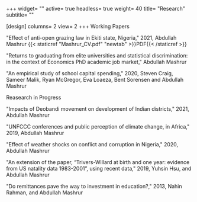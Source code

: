 +++
widget= ""
active= true
headless= true
weight= 40
title= "Research"
subtitle= ""

[design]
  columns= 2
  view= 2
+++
Working Papers

"Effect of anti-open grazing law in Ekiti state, Nigeria," 2021, Abdullah Mashrur 
{{< staticref "Mashrur_CV.pdf" "newtab" >}}PDF{{< /staticref >}}

"Returns to graduating from elite universities and statistical discrimination: in the context of Economics PhD
academic job market," Abdullah Mashrur

"An empirical study of school capital spending," 2020, Steven Craig, Sameer Malik, Ryan McGregor, Eva
Loaeza, Bent Sorensen and Abdullah Mashrur

Reasearch in Progress

"Impacts of Deobandi movement on development of Indian districts," 2021, Abdullah Mashrur

"UNFCCC conferences and public perception of climate change, in Africa," 2019, Abdullah Mashrur

"Effect of weather shocks on conflict and corruption in Nigeria," 2020, Abdullah Mashrur

"An extension of the paper, “Trivers-Willard at birth and one year: evidence from US natality data 1983-2001”,
using recent data," 2019, Yuhsin Hsu, and Abdullah Mashrur

"Do remittances pave the way to investment in education?," 2013, Nahin Rahman, and Abdullah Mashrur
